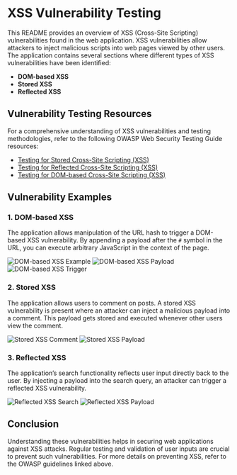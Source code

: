 # XSS Vulnerability Testing

This README provides an overview of XSS (Cross-Site Scripting) vulnerabilities found in the web application. XSS vulnerabilities allow attackers to inject malicious scripts into web pages viewed by other users. The application contains several sections where different types of XSS vulnerabilities have been identified:

- **DOM-based XSS**
- **Stored XSS**
- **Reflected XSS**

## Vulnerability Testing Resources

For a comprehensive understanding of XSS vulnerabilities and testing methodologies, refer to the following OWASP Web Security Testing Guide resources:

- [Testing for Stored Cross-Site Scripting (XSS)](https://owasp.org/www-project-web-security-testing-guide/latest/4-Web_Application_Security_Testing/07-Input_Validation_Testing/02-Testing_for_Stored_Cross_Site_Scripting)
- [Testing for Reflected Cross-Site Scripting (XSS)](https://owasp.org/www-project-web-security-testing-guide/latest/4-Web_Application_Security_Testing/07-Input_Validation_Testing/01-Testing_for_Reflected_Cross_Site_Scripting)
- [Testing for DOM-based Cross-Site Scripting (XSS)](https://owasp.org/www-project-web-security-testing-guide/v41/4-Web_Application_Security_Testing/11-Client_Side_Testing/01-Testing_for_DOM-based_Cross_Site_Scripting)

## Vulnerability Examples

### 1. DOM-based XSS

The application allows manipulation of the URL hash to trigger a DOM-based XSS vulnerability. By appending a payload after the `#` symbol in the URL, you can execute arbitrary JavaScript in the context of the page.

![DOM-based XSS Example](https://github.com/user-attachments/assets/932e7d0e-962e-4104-9cf5-e3f401ac8472)
![DOM-based XSS Payload](https://github.com/user-attachments/assets/cf870ee1-d182-4e7a-b8d5-e60f94ef63be)
![DOM-based XSS Trigger](https://github.com/user-attachments/assets/94d2a5db-8364-49e3-b7f6-092689a0408d)

### 2. Stored XSS

The application allows users to comment on posts. A stored XSS vulnerability is present where an attacker can inject a malicious payload into a comment. This payload gets stored and executed whenever other users view the comment.

![Stored XSS Comment](https://github.com/user-attachments/assets/328e5b96-9b56-48ae-95b4-3ed9f3d07f18)
![Stored XSS Payload](https://github.com/user-attachments/assets/2c393bc6-cd29-4deb-a28e-8bb150fe18a1)

### 3. Reflected XSS

The application’s search functionality reflects user input directly back to the user. By injecting a payload into the search query, an attacker can trigger a reflected XSS vulnerability.

![Reflected XSS Search](https://github.com/user-attachments/assets/c6aff1d6-d8a2-4c07-bd63-25b0fe3a2094)
![Reflected XSS Payload](https://github.com/user-attachments/assets/6a4bfdd4-089a-478b-8c41-1ed9d68bc20b)

## Conclusion

Understanding these vulnerabilities helps in securing web applications against XSS attacks. Regular testing and validation of user inputs are crucial to prevent such vulnerabilities. For more details on preventing XSS, refer to the OWASP guidelines linked above.
